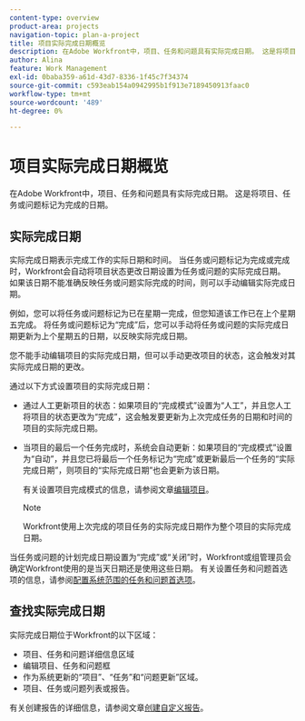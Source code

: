 ```yaml
---
content-type: overview
product-area: projects
navigation-topic: plan-a-project
title: 项目实际完成日期概览
description: 在Adobe Workfront中，项目、任务和问题具有实际完成日期。 这是将项目、任务或问题标记为完成的日期。
author: Alina
feature: Work Management
exl-id: 0baba359-a61d-43d7-8336-1f45c7f34374
source-git-commit: c593eab154a0942995b1f913e7189450913faac0
workflow-type: tm+mt
source-wordcount: '489'
ht-degree: 0%

---
```


# 项目实际完成日期概览

在Adobe Workfront中，项目、任务和问题具有实际完成日期。 这是将项目、任务或问题标记为完成的日期。

## 实际完成日期

实际完成日期表示完成工作的实际日期和时间。 当任务或问题标记为完成或完成时，Workfront会自动将项目状态更改日期设置为任务或问题的实际完成日期。 如果该日期不能准确反映任务或问题实际完成的时间，则可以手动编辑实际完成日期。

例如，您可以将任务或问题标记为已在星期一完成，但您知道该工作已在上个星期五完成。 将任务或问题标记为“完成”后，您可以手动将任务或问题的实际完成日期更新为上个星期五的日期，以反映实际完成日期。

您不能手动编辑项目的实际完成日期，但可以手动更改项目的状态，这会触发对其实际完成日期的更改。

通过以下方式设置项目的实际完成日期：

* 通过人工更新项目的状态：如果项目的“完成模式”设置为“人工”，并且您人工将项目的状态更改为“完成”，这会触发要更新为上次完成任务的日期和时间的项目的实际完成日期。
* 当项目的最后一个任务完成时，系统会自动更新：如果项目的“完成模式”设置为“自动”，并且您已将最后一个任务标记为“完成”或更新最后一个任务的“实际完成日期”，则项目的“实际完成日期”也会更新为该日期。

  有关设置项目完成模式的信息，请参阅文章[编辑项目](../../../manage-work/projects/manage-projects/edit-projects.md)。

  >[!NOTE]
  >
  >Workfront使用上次完成的项目任务的实际完成日期作为整个项目的实际完成日期。

当任务或问题的计划完成日期设置为“完成”或“关闭”时，Workfront或组管理员会确定Workfront使用的是当天日期还是使用这些日期。 有关设置任务和问题首选项的信息，请参阅[配置系统范围的任务和问题首选项](../../../administration-and-setup/set-up-workfront/configure-system-defaults/set-task-issue-preferences.md)。

<!--this statement is confusing, not sure what it is referring to, so I am drafting this for now: The value for the Actual Completion Date is always what is considered the current date and time.-->



## 查找实际完成日期

实际完成日期位于Workfront的以下区域：

* 项目、任务和问题详细信息区域
* 编辑项目、任务和问题框
* 作为系统更新的“项目”、“任务”和“问题更新”区域。
* 项目、任务或问题列表或报告。

有关创建报告的详细信息，请参阅文章[创建自定义报告](../../../reports-and-dashboards/reports/creating-and-managing-reports/create-custom-report.md)。
